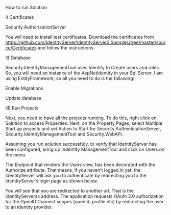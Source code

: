 How to run Solution

I) Certificates

Security.AuthorizationServer

You will need to install test certificates. Download the certificates from https://github.com/IdentityServer/IdentityServer3.Samples/tree/master/source/Certificates and follow the instructions.

II) Database

Security.IdentityManagementTool uses Identity to Create users and roles. So, you will need an instance of the AspNetIdentity in your Sql Server. I am using EntityFramework, so all you need to do is the following:

Enable Migrations

Update database

III) Run Projects

Next, you need to have all the projects running. To do this, right click on Solution to access Properties. Next, on the Property Pages, select Multiple Start up projects and set Action to Start for Security.AuthenticationServer, Security.IdentityManagementTool and Security.WebAPI.

Assuming you run solution successfuly, to verify that IdentityServer has been configured, bring up Indentity ManagementTool and click on Users on the menu.

The Endpoint that renders the Users view, has been decorated with the Authorize attribute. That means, if you haven’t logged in yet, the IdentityServer will ask you to authenticate by redirecting you to the IdentityServer’s login page as shown below.

You will see that you are redirected to another url. That is the IdentityServerss address. The application requests OAuth 2.0 authorization for the OpenID Connect scopes (openId, profile etc) by redirecting the user to an identity provider.
